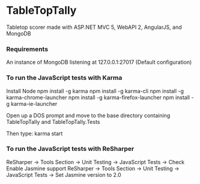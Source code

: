 <h1>
TableTopTally
</h1>
Tabletop scorer made with ASP.NET MVC 5, WebAPI 2, AngularJS, and MongoDB

<h3>
Requirements
</h3>
An instance of MongoDB listening at 127.0.0.1:27017 (Default configuration)

<h3>
To run the JavaScript tests with Karma
</h3>
Install Node
npm install -g karma
npm install -g karma-cli
npm install -g karma-chrome-launcher
npm install -g karma-firefox-launcher
npm install -g karma-ie-launcher

Open up a DOS prompt and move to the base directory containing
TableTopTally and TableTopTally.Tests

Then type:
karma start

<h3>
To run the JavaScript tests with ReSharper
</h3>
ReSharper -> Tools Section -> Unit Testing -> JavaScript Tests -> Check Enable Jasmine support
ReSharper -> Tools Section -> Unit Testing -> JavaScript Tests -> Set Jasmine version to 2.0